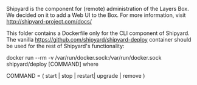 Shipyard is the component for (remote) administration of the Layers Box. 
We decided on it to add a Web UI to the Box. For more information, visit http://shipyard-project.com/docs/

This folder contains a Dockerfile only for the CLI component of Shipyard. 
The vanilla https://github.com/shipyard/shipyard-deploy container should be used for the rest of Shipyard's functionality:

docker run --rm -v /var/run/docker.sock:/var/run/docker.sock shipyard/deploy [COMMAND] where

COMMAND = ( start | stop | restart| upgrade | remove )
